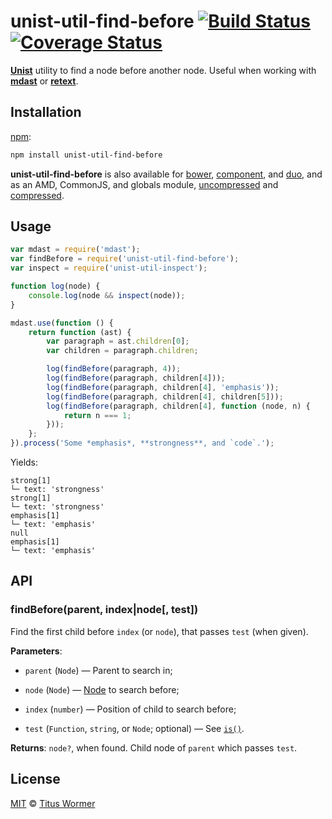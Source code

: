 # unist-util-find-before [![Build Status](https://img.shields.io/travis/wooorm/unist-util-find-before.svg)](https://travis-ci.org/wooorm/unist-util-find-before) [![Coverage Status](https://img.shields.io/codecov/c/github/wooorm/unist-util-find-before.svg)](https://codecov.io/github/wooorm/unist-util-find-before?branch=master)

[**Unist**](https://github.com/wooorm/unist) utility to find a node before
another node. Useful when working with [**mdast**](https://github.com/wooorm/mdast)
or [**retext**](https://github.com/wooorm/retext).

## Installation

[npm](https://docs.npmjs.com/cli/install):

```bash
npm install unist-util-find-before
```

**unist-util-find-before** is also available for [bower](http://bower.io/#install-packages),
[component](https://github.com/componentjs/component), and
[duo](http://duojs.org/#getting-started), and as an AMD, CommonJS, and globals
module, [uncompressed](unist-util-find-before.js) and
[compressed](unist-util-find-before.min.js).

## Usage

```js
var mdast = require('mdast');
var findBefore = require('unist-util-find-before');
var inspect = require('unist-util-inspect');

function log(node) {
    console.log(node && inspect(node));
}

mdast.use(function () {
    return function (ast) {
        var paragraph = ast.children[0];
        var children = paragraph.children;

        log(findBefore(paragraph, 4));
        log(findBefore(paragraph, children[4]));
        log(findBefore(paragraph, children[4], 'emphasis'));
        log(findBefore(paragraph, children[4], children[5]));
        log(findBefore(paragraph, children[4], function (node, n) {
            return n === 1;
        }));
    };
}).process('Some *emphasis*, **strongness**, and `code`.');
```

Yields:

```text
strong[1]
└─ text: 'strongness'
strong[1]
└─ text: 'strongness'
emphasis[1]
└─ text: 'emphasis'
null
emphasis[1]
└─ text: 'emphasis'
```

## API

### findBefore(parent, index|node\[, test\])

Find the first child before `index` (or `node`), that passes `test` (when
given).

**Parameters**:

*   `parent` (`Node`) — Parent to search in;

*   `node` (`Node`)
    — [Node](https://github.com/wooorm/unist#unist-nodes) to search before;

*   `index` (`number`) — Position of child to search before;

*   `test` (`Function`, `string`, or `Node`; optional)
    — See [`is()`](https://github.com/wooorm/unist-util-is#istest-node-index-parent-context).

**Returns**: `node?`, when found. Child node of `parent` which passes `test`.

## License

[MIT](LICENSE) © [Titus Wormer](http://wooorm.com)
